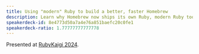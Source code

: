 ```yaml
---
title: Using "modern" Ruby to build a better, faster Homebrew
description: Learn why Homebrew now ships its own Ruby, modern Ruby tooling we rely on, how to make Homebrew faster and how we are improving Homebrew.
speakerdeck-id: 8e4773d50a7a4e76a851baefc20c0fe1
speakerdeck-ratio: 1.77777777777778
---
```

Presented at [RubyKaigi 2024](https://rubykaigi.org/2024/presentations/MikeMcQuaid.html).
